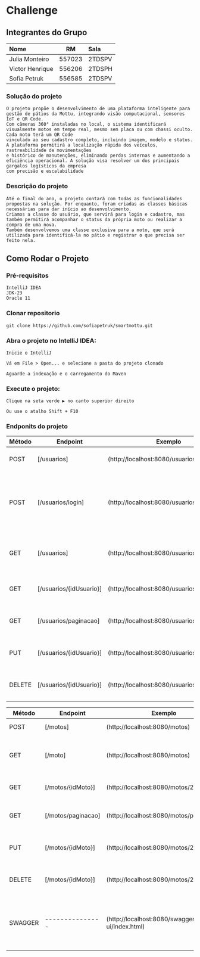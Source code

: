 # Challenge

## Integrantes do Grupo

| Nome            |   RM   | Sala   |
|:----------------|:------:|:-------|
| Julia Monteiro  | 557023 | 2TDSPV |
| Victor Henrique | 556206 | 2TDSPH |
| Sofia Petruk    | 556585 | 2TDSPV |


### Solução do projeto

    O projeto propõe o desenvolvimento de uma plataforma inteligente para gestão de pátios da Mottu, integrando visão computacional, sensores IoT e QR Code.
    Com câmeras 360° instaladas no local, o sistema identificará visualmente motos em tempo real, mesmo sem placa ou com chassi oculto. Cada moto terá um QR Code 
    vinculado ao seu cadastro completo, incluindo imagem, modelo e status. A plataforma permitirá a localização rápida dos veículos, rastreabilidade de movimentações 
    e histórico de manutenções, eliminando perdas internas e aumentando a eficiência operacional. A solução visa resolver um dos principais gargalos logísticos da empresa 
    com precisão e escalabilidade

### Descrição do projeto

    Até o final do ano, o projeto contará com todas as funcionalidades propostas na solução. Por enquanto, foram criadas as classes básicas necessárias para dar início ao desenvolvimento.
    Criamos a classe do usuário, que servirá para login e cadastro, mas também permitirá acompanhar o status da própria moto ou realizar a compra de uma nova.
    Também desenvolvemos uma classe exclusiva para a moto, que será utilizada para identificá-la no pátio e registrar o que precisa ser feito nela.

## Como Rodar o Projeto

### Pré-requisitos
    IntelliJ IDEA
    JDK-23
    Oracle 11
### Clonar repositorio

    git clone https://github.com/sofiapetruk/smartmottu.git

### Abra o projeto no IntelliJ IDEA:

    Inicie o IntelliJ

    Vá em File > Open... e selecione a pasta do projeto clonado

    Aguarde a indexação e o carregamento do Maven

### Execute o projeto:

    Clique na seta verde ▶ no canto superior direito

    Ou use o atalho Shift + F10

### Endponits do projeto
| Método | Endpoint                  | Exemplo                       | Descrição                                                       |
|--------|---------------------------|-------------------------------|-----------------------------------------------------------------|
| POST   | [/usuarios]               | (http://localhost:8080/usuarios)|     Cria um novo usuario                                        |
 | POST  | [/usuarios/login]         | (http://localhost:8080/usuarios/login)| Cria um login e verifica se é o mesmo email e senha do cadastro |
| GET    | [/usuarios]               | (http://localhost:8080/usuarios)   | Retorna todos os usuarios que tem no db                         |
| GET    | [/usuarios/{idUsuario}]   | (http://localhost:8080/usuarios/1) | Retorna somente um usuario                                      |
| GET    | [/usuarios/paginacao]     | (http://localhost:8080/usuarios/paginacao) | Retorno os dados com paginação                                  |
| PUT    | [/usuarios/{idUsuario}] | (http://localhost:8080/usuarios/1) | Atualiza o usuario com id especifico                            |
| DELETE | [/usuarios/{idUsuario}] | (http://localhost:8080/usuarios/1) | Delete o usuario com o id especifico                            |

| Método | Endpoint                | Exemplo                             | Descrição                            |
|--------|-------------------------|-------------------------------------|--------------------------------------|
| POST   | [/motos]             | (http://localhost:8080/motos)      | Cria uma nova mota                   |
| GET    | [/moto]             | (http://localhost:8080/motos)      | Retorna todos as motos que tem no db |
| GET    | [/motos/{idMoto}] | (http://localhost:8080/motos/2)    | Retorna somente uma moto             |
| GET    | [/motos/paginacao]      | (http://localhost:8080/motos/paginacao) | Retorno os dados com paginação       |
| PUT    | [/motos/{idMoto}]        | (http://localhost:8080/motos/2)     | Atualiza a moto com id especifico    |
| DELETE | [/motos/{idMoto}] | (http://localhost:8080/motos/2)    | Delete a moto com o id especifico    |
|SWAGGER| ---------------|(http://localhost:8080/swagger-ui/index.html)| Verificar quais atributos temos que utilizar na nossa api|

